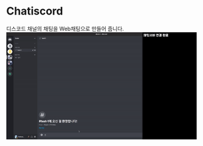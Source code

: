 # Chatiscord
디스코드 채널의 채팅을 Web채팅으로 만들어 줍니다.
![example](https://raw.githubusercontent.com/Hollume/Chatiscord/master/example.gif?raw=true)
